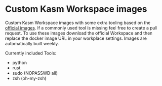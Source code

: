 # Custom Kasm Workspace images
Custom Kasm Workspace images with some extra tooling based on the [official images](https://github.com/kasmtech/workspaces-images). If a commonly used tool is missing feel free to create a pull request. To use these images download the official Workspace and then replace the docker image URL in your workplace settings. Images are automatically built weekly.

Currently included Tools:
 - python
 - rust
 - sudo (NOPASSWD all)
 - zsh (oh-my-zsh)
